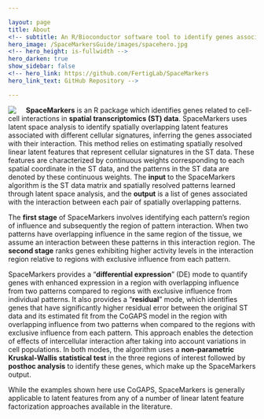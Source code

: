 ```yaml
---

layout: page
title: About
<!-- subtitle: An R/Bioconductor software tool to identify genes associated with latent space interactions in spatial transcriptomics. -->
hero_image: /SpaceMarkersGuide/images/spacehero.jpg
<!-- hero_height: is-fullwidth -->
hero_darken: true
show_sidebar: false
<!-- hero_link: https://github.com/FertigLab/SpaceMarkers
hero_link_text: GitHub Repository -->

---
```


<img src="/SpaceMarkersGuide/images/SpaceMarkersHexWhite250.png" align="left" style="margin: 0px 20px 0px 0px;" />**SpaceMarkers** is an R package which identifies genes related to cell-cell interactions in **spatial transcriptomics (ST) data**. SpaceMarkers uses latent space analysis to identify spatially overlapping latent features associated with different cellular signatures, inferring the genes associated with their interaction. This method relies on estimating spatially resolved linear latent features that represent cellular signatures in the ST data. These features are characterized by continuous weights corresponding to each spatial coordinate in the ST data, and the patterns in the ST data are denoted by these continuous weights. The **input** to the SpaceMarkers algorithm is the ST data matrix and spatially resolved patterns learned through latent space analysis, and the **output** is a list of genes associated with the interaction between each pair of spatially overlapping patterns.

The **first stage** of SpaceMarkers involves identifying each pattern’s region of influence and subsequently the region of pattern interaction. When two patterns have overlapping influence in the same region of the tissue, we assume an interaction between these patterns in this interaction region. The **second stage** ranks genes exhibiting higher activity levels in the interaction region relative to regions with exclusive influence from each pattern.

SpaceMarkers provides a “**differential expression**” (DE) mode to quantify genes with enhanced expression in a region with overlapping influence from two patterns compared to regions with exclusive influence from individual patterns. It also provides a “**residual**” mode, which identifies genes that have significantly higher residual error between the original ST data and its estimated fit from the CoGAPS model in the region with overlapping influence from two patterns when compared to the regions with exclusive influence from each pattern. This approach enables the detection of effects of intercellular interaction after taking into account variations in cell populations. In both modes, the algorithm uses a **non-parametric Kruskal-Wallis statistical test** in the three regions of interest followed by **posthoc analysis** to identify these genes, which make up the SpaceMarkers output.

While the examples shown here use CoGAPS, SpaceMarkers is generally applicable to latent features from any of a number of linear latent feature factorization approaches available in the literature.
